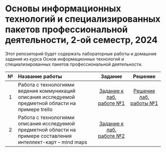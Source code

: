 # Основы информационных технологий и специализированных пакетов профессиональной деятельности, 2-ой семестр, 2024

Этот репозиторий будет содержать лабораторные работы и домашние задания из курса Основ информационных технологий и специализированных пакетов профессиональной деятельности.

| № | Название работы | Задание | Решение |
|:------:|:----------|:----------:|:----------:|
|1|Работа с технологиями ведения коммуникаций описания исследуемой предметной области на примере trello|[Задание к лаб. работе №1](./Задания/lab1-2.doc)|[Решение лаб. работы №1](https://ivannorkinn.kaiten.ru/space/350135/lists)
|2|Работа с технологиями описания исследуемой предметной области на примере составления интеллект-карт – mind maps|[Задание к лаб. работе №2](./Задания/lab1-2.doc)|
